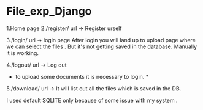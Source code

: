 # File_exp_Django

1.Home page
2./register/  url  -> Register urself

3./login/ url  -> login page
After login you will land up to upload page where we can select the files . But it's not getting saved in the database. Manually it is working.

4./logout/  url  -> Log out 

* to upload some documents it is necessary to login. *

5./download/  url  ->   It will list out all the files which is saved in the DB.


I used default SQLITE only because of some issue with my system .
